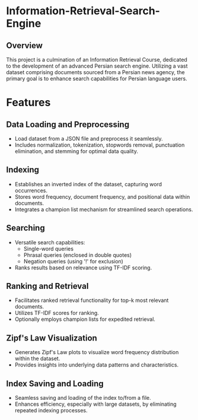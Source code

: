 # Information-Retrieval-Search-Engine

## Overview

This project is a culmination of an Information Retrieval Course, dedicated to the development of an advanced Persian search engine. Utilizing a vast dataset comprising documents sourced from a Persian news agency, the primary goal is to enhance search capabilities for Persian language users.


# Features

## Data Loading and Preprocessing
- Load dataset from a JSON file and preprocess it seamlessly.
- Includes normalization, tokenization, stopwords removal, punctuation elimination, and stemming for optimal data quality.

## Indexing
- Establishes an inverted index of the dataset, capturing word occurrences.
- Stores word frequency, document frequency, and positional data within documents.
- Integrates a champion list mechanism for streamlined search operations.

## Searching
- Versatile search capabilities:
  - Single-word queries
  - Phrasal queries (enclosed in double quotes)
  - Negation queries (using '!' for exclusion)
- Ranks results based on relevance using TF-IDF scoring.

## Ranking and Retrieval
- Facilitates ranked retrieval functionality for top-k most relevant documents.
- Utilizes TF-IDF scores for ranking.
- Optionally employs champion lists for expedited retrieval.

## Zipf's Law Visualization
- Generates Zipf's Law plots to visualize word frequency distribution within the dataset.
- Provides insights into underlying data patterns and characteristics.

## Index Saving and Loading
- Seamless saving and loading of the index to/from a file.
- Enhances efficiency, especially with large datasets, by eliminating repeated indexing processes.





